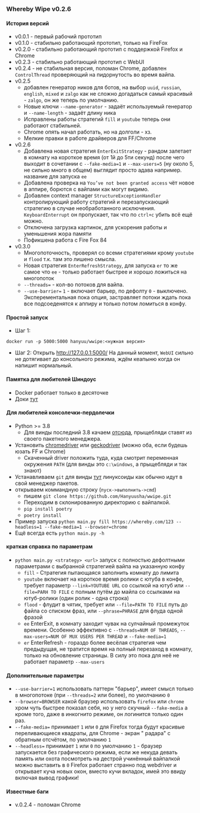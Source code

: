 ### Whereby Wipe v0.2.6

#### История версий
* v0.0.1 - первый рабочий прототип
* v0.1.0 - стабильно работающий прототип, только на FireFox
* v0.2.0 - стабильно работающий прототип с поддержкой Firefox и Chrome
* v0.2.3 - стабильно работающий прототип с WebUI
* v0.2.4 - не стабильная версия, поломан Chrome, добавлен `ControlThread` проверяющий на пидорнутость во время вайпа.
* v0.2.5  
  * добавлен генератор ников для ботов, на выбор `uuid`, `russian`, `english`, `mixed` и `zalgo`
    как не сложно догадаться самый красивый - `zalgo`, он же теперь по умолчанию.
  * Новые ключи `--name-generator` - задаёт используемый генератор и `--name-length` - задаёт длину ника
  * Исправлены работы стратегий `fill` и `youtube` теперь они работают стабильней.
  * Chrome опять начал работать, но на долголи - хз.
  * Мелкие правки в работе драйверов для FF/Chrome
* v0.2.6
  * Добавлена новая стратегия `EnterExitStrategy` - рандом залетает в комнату на короткое время (от 1й до 5ти секунд)
    после чего выходит в сочетании с `--fake-media=1` и `--max-users=5` (ну около 5, не сильно много в общем)
    выглядит просто адава например. название для запуска `ee`
  * Добавлена проверка на `You’ve not been granted access` чёт новое в аппире, борются с вайпами как могут видимо.
  * Добавлен context manager `StructureExceptionHandler` контролирующий работу стратегий и перезапускающий стратегию в
    случае необработанного исключения. `KeyboardInterrupt` он пропускает, так что по `ctrl+c` убить всё ещё можно.
  * Отключена загрузка картинок, для ускорения работы и уменьшения жора памяти
  * Пофикшена работа с Fire Fox 84
* v0.3.0
  * Многопоточность, проверял со всеми стратегиями крому `youtube` и `flood` т.к. там это лишено смысла.
  * Новая стратегия `EnterRefreshStrategy`, для запуска `er` то же самое что `ee` - только работает быстрее и хорошо
    ложиться на многопоток
  * `--threads=` - кол-во потоков для вайпа.
  * `--use-barrier=` `1` - включает барьер, по дефолту `0` - выключено. Эксперементальная пока опция, застравляет потоки
    ждать пока все подсоеденятся к аппиру и только потом ломиться в конфу.

#### Простой запуск
* Шаг 1:
```
docker run -p 5000:5000 hanyuu/wwipe:<нужная версия>
```
* Шаг 2:
  Открыть http://127.0.0.1:5000/
  На данный момент, `WebUI` сильно не дотягивает до консольного режима, ждём кеапыню когда он напишит нормальный.

#### Памятка для любителей Шиндоус

* Docker работает только в десяточке
* Доки [тут](https://docs.docker.com/docker-for-windows/)

#### Для любителей консолечки-пердолечки

* Python >= 3.8
  * Для винды последний 3.8 качаем [отсюда](https://www.python.org/ftp/python/3.8.6/python-3.8.6-amd64.exe), прыщебляди
    ставят из своего пакетного менеджера.
* Установить [chromedriver](https://chromedriver.chromium.org/)
  или [geckodriver](https://github.com/mozilla/geckodriver/releases) (можно оба, если будешь юзать FF и Chrome)
  * Скаченный driver положить туда, куда смотрит переменная окружения `PATH` (для винды это `c:\windows`, а прыщебляди и
    так знают)
* Устанавливаем `git` для винды [тут](https://git-scm.com/download/win) линуксоиды как обычно идут в свой менеджер
  пакетов.
* открываем коммандную строку (`пуск->выполнить->cmd`)
  * пишем `git clone https://github.com/Hanyuusha/wwipe.git`
  * Переходим в склонированную директорию с вайпалкой.
  * `pip install poetry`
  * `poetry install`
* Пример запуска `python main.py fill https://whereby.com/123 --headless=1 --fake-media=1 --browser=chrome`
* Ещё всегда есть `python main.py -h`

#### краткая справка по параметрам

* `python main.py <strategy> <url>` запуск с полностью дефолтными параметрами с выбранной стратегией вайпа на указанную
  конфу
  * `fill` - Стратегия пытающаяся заполнить комнату до лимита
  * `youtube` включает на короткое время ролики с ютуба в конфе, требует параметр `--link=YOUTUBE URL` со ссылкой на
    ютуб или `--file=PARH TO FILE` с полным путём до майла со ссылками на ютуб-ролики (один ролик - одна строка)
  * `flood` - флудит в чятик, требует или `--file=PATH TO FILE` путь до файла со списком фраз, или `--phrase=PHRASE` для
    флуда одной фразой
  * `ee` EnterExit, в комнату заходит чувак на сулчайный промежуток времени. Особенно эффективно
    с `--threads=NUM OF THREADS`, `--max-users=NUM OF MUX USERS PER THREAD`
    и `--fake-media=1`
  * `er` EnterRefresh - гораздо более весёлая стратегия чем предыдущая, не тратится время на полный перезаход в комнату,
    только на обновление страницы. В силу это пока для неё не работает параметр `--max-users`

#### Дополнительные параметры

* `--use-barrier=1` использовать паттерн "барьер", имеет смысл только в многопотоке (при `--threads=2` или более), по
  умолчанию `0`
* `--browser=BROWSER` какой браузер использовать `firefox` или `chrome` хром чуть быстрее показал себя, но у него
  скучный `--fake-media` а кроме того, даже в инкогнито режиме, он логинится только один раз.
* `--fake-media=` принимает `1` или `0` для Firefox тогда будут красивые переливающиеся квадраты, для Chrome - экран "
  радара" с обратным отсчётом, по умолчанию `1`
* `--headless=` принимает `1` или `0` по умолчанию `1` - браузер запускается без графического режима, если же некуда
  девать память или охота посмотреть на дестрой учинённый вайпалкой можно выставить в `0`
  Firefox работает странно под webdriver и открывает куча новых окон, вместо кучи вкладок, имей это ввиду включая вывод
  графики!

#### Известные баги

* v.0.2.4 - поломан Chrome